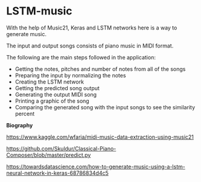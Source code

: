 # LSTM-music


With the help of Music21, Keras and LSTM networks here is a way to generate music.

The input and output songs consists of piano music in MIDI format.


The following are the main steps followed in the application:

 * Getting the notes, pitches and number of notes from all of the songs
 * Preparing the input by normalizing the notes
 * Creating the LSTM network
 * Getting the predicted song output
 * Generating the output MIDI song
 * Printing a graphic of the song
 * Comparing the generated song with the input songs to see the similarity percent
 
 
**Biography**

https://www.kaggle.com/wfaria/midi-music-data-extraction-using-music21 

https://github.com/Skuldur/Classical-Piano-Composer/blob/master/predict.py 

https://towardsdatascience.com/how-to-generate-music-using-a-lstm-neural-network-in-keras-68786834d4c5
